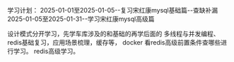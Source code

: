 学习计划：
2025-01-01至2025-01-05--复习宋红康mysql基础篇--查缺补漏
2025-01-05至2025-01-31--学习宋红康mysql高级篇

设计模式分开学习，先学车库涉及的和基础的再学后面的
多线程与并发编程、
redis基础复习，应用场景梳理，缓存等，
docker
看redis高级前置条件查哪些进行学习。
redis高级学习。